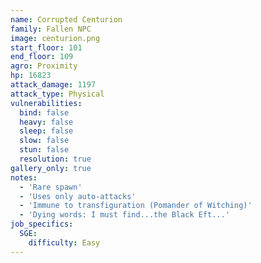 ```yaml
---
name: Corrupted Centurion
family: Fallen NPC
image: centurion.png
start_floor: 101
end_floor: 109
agro: Proximity
hp: 16823
attack_damage: 1197
attack_type: Physical
vulnerabilities:
  bind: false
  heavy: false
  sleep: false
  slow: false
  stun: false
  resolution: true
gallery_only: true
notes:
  - 'Rare spawn'
  - 'Uses only auto-attacks'
  - 'Immune to transfiguration (Pomander of Witching)'
  - 'Dying words: I must find...the Black Eft...'
job_specifics:
  SGE:
    difficulty: Easy
---
```

